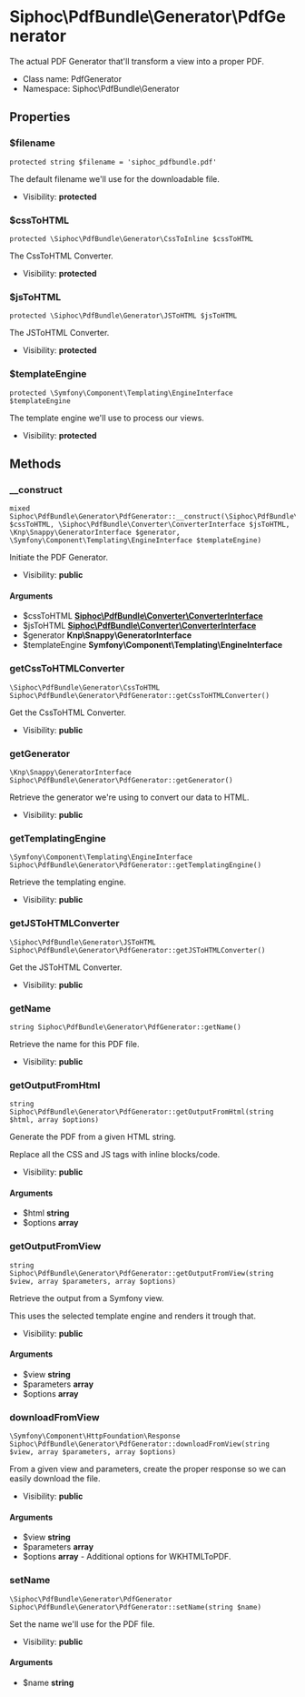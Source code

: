 Siphoc\PdfBundle\Generator\PdfGenerator
===============

The actual PDF Generator that&#039;ll transform a view into a proper PDF.




* Class name: PdfGenerator
* Namespace: Siphoc\PdfBundle\Generator





Properties
----------


### $filename

```
protected string $filename = 'siphoc_pdfbundle.pdf'
```

The default filename we'll use for the downloadable file.



* Visibility: **protected**


### $cssToHTML

```
protected \Siphoc\PdfBundle\Generator\CssToInline $cssToHTML
```

The CssToHTML Converter.



* Visibility: **protected**


### $jsToHTML

```
protected \Siphoc\PdfBundle\Generator\JSToHTML $jsToHTML
```

The JSToHTML Converter.



* Visibility: **protected**


### $templateEngine

```
protected \Symfony\Component\Templating\EngineInterface $templateEngine
```

The template engine we'll use to process our views.



* Visibility: **protected**


Methods
-------


### __construct

```
mixed Siphoc\PdfBundle\Generator\PdfGenerator::__construct(\Siphoc\PdfBundle\Converter\ConverterInterface $cssToHTML, \Siphoc\PdfBundle\Converter\ConverterInterface $jsToHTML, \Knp\Snappy\GeneratorInterface $generator, \Symfony\Component\Templating\EngineInterface $templateEngine)
```

Initiate the PDF Generator.



* Visibility: **public**

#### Arguments

* $cssToHTML **[Siphoc\PdfBundle\Converter\ConverterInterface](Siphoc-PdfBundle-Converter-ConverterInterface)**
* $jsToHTML **[Siphoc\PdfBundle\Converter\ConverterInterface](Siphoc-PdfBundle-Converter-ConverterInterface)**
* $generator **Knp\Snappy\GeneratorInterface**
* $templateEngine **Symfony\Component\Templating\EngineInterface**



### getCssToHTMLConverter

```
\Siphoc\PdfBundle\Generator\CssToHTML Siphoc\PdfBundle\Generator\PdfGenerator::getCssToHTMLConverter()
```

Get the CssToHTML Converter.



* Visibility: **public**



### getGenerator

```
\Knp\Snappy\GeneratorInterface Siphoc\PdfBundle\Generator\PdfGenerator::getGenerator()
```

Retrieve the generator we're using to convert our data to HTML.



* Visibility: **public**



### getTemplatingEngine

```
\Symfony\Component\Templating\EngineInterface Siphoc\PdfBundle\Generator\PdfGenerator::getTemplatingEngine()
```

Retrieve the templating engine.



* Visibility: **public**



### getJSToHTMLConverter

```
\Siphoc\PdfBundle\Generator\JSToHTML Siphoc\PdfBundle\Generator\PdfGenerator::getJSToHTMLConverter()
```

Get the JSToHTML Converter.



* Visibility: **public**



### getName

```
string Siphoc\PdfBundle\Generator\PdfGenerator::getName()
```

Retrieve the name for this PDF file.



* Visibility: **public**



### getOutputFromHtml

```
string Siphoc\PdfBundle\Generator\PdfGenerator::getOutputFromHtml(string $html, array $options)
```

Generate the PDF from a given HTML string.

<p>Replace all the CSS and JS
tags with inline blocks/code.</p>

* Visibility: **public**

#### Arguments

* $html **string**
* $options **array**



### getOutputFromView

```
string Siphoc\PdfBundle\Generator\PdfGenerator::getOutputFromView(string $view, array $parameters, array $options)
```

Retrieve the output from a Symfony view.

<p>This uses the selected
template engine and renders it trough that.</p>

* Visibility: **public**

#### Arguments

* $view **string**
* $parameters **array**
* $options **array**



### downloadFromView

```
\Symfony\Component\HttpFoundation\Response Siphoc\PdfBundle\Generator\PdfGenerator::downloadFromView(string $view, array $parameters, array $options)
```

From a given view and parameters, create the proper response so we can
easily download the file.



* Visibility: **public**

#### Arguments

* $view **string**
* $parameters **array**
* $options **array** - Additional options for WKHTMLToPDF.



### setName

```
\Siphoc\PdfBundle\Generator\PdfGenerator Siphoc\PdfBundle\Generator\PdfGenerator::setName(string $name)
```

Set the name we'll use for the PDF file.



* Visibility: **public**

#### Arguments

* $name **string**


